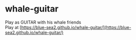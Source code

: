 # whale-guitar
Play as GUITAR with his whale friends
<br>
Play at [https://blue-sea2.github.io/whale-guitar/](https://blue-sea2.github.io/whale-guitar/)
